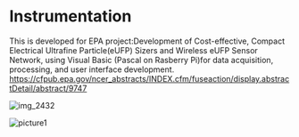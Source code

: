# Instrumentation
This is developed for EPA project:Development of Cost-effective, Compact Electrical Ultrafine Particle(eUFP) Sizers and Wireless eUFP Sensor Network, using Visual Basic (Pascal on Rasberry Pi)for data acquisition, processing, and user interface development.
https://cfpub.epa.gov/ncer_abstracts/INDEX.cfm/fuseaction/display.abstractDetail/abstract/9747

![img_2432](https://user-images.githubusercontent.com/40677342/52155472-ffa8c300-2650-11e9-8284-3d36c0d274b0.JPG)

![picture1](https://user-images.githubusercontent.com/40677342/52155521-3d0d5080-2651-11e9-8e13-ee48f41b9df9.png)
